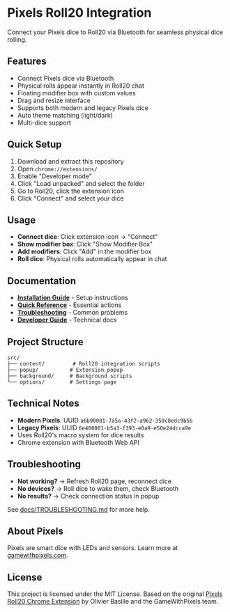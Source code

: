 # Pixels Roll20 Integration

Connect your Pixels dice to Roll20 via Bluetooth for seamless physical dice rolling.

## Features

- Connect Pixels dice via Bluetooth
- Physical rolls appear instantly in Roll20 chat  
- Floating modifier box with custom values
- Drag and resize interface
- Supports both modern and legacy Pixels dice
- Auto theme matching (light/dark)
- Multi-dice support

## Quick Setup

1. Download and extract this repository
2. Open `chrome://extensions/`
3. Enable "Developer mode" 
4. Click "Load unpacked" and select the folder
5. Go to Roll20, click the extension icon
6. Click "Connect" and select your dice

## Usage

- **Connect dice**: Click extension icon → "Connect"
- **Show modifier box**: Click "Show Modifier Box" 
- **Add modifiers**: Click "Add" in the modifier box
- **Roll dice**: Physical rolls automatically appear in chat

## Documentation

- **[Installation Guide](docs/INSTALLATION.md)** - Setup instructions
- **[Quick Reference](docs/QUICK_REFERENCE.md)** - Essential actions
- **[Troubleshooting](docs/TROUBLESHOOTING.md)** - Common problems
- **[Developer Guide](docs/DEVELOPER_GUIDE.md)** - Technical docs

## Project Structure

```
src/
├── content/         # Roll20 integration scripts
├── popup/          # Extension popup
├── background/     # Background scripts
└── options/        # Settings page
```

## Technical Notes

- **Modern Pixels**: UUID `a6b90001-7a5a-43f2-a962-350c8edc9b5b`
- **Legacy Pixels**: UUID `6e400001-b5a3-f393-e0a9-e50e24dcca9e`
- Uses Roll20's macro system for dice results
- Chrome extension with Bluetooth Web API

## Troubleshooting

- **Not working?** → Refresh Roll20 page, reconnect dice
- **No devices?** → Roll dice to wake them, check Bluetooth
- **No results?** → Check connection status in popup

See [docs/TROUBLESHOOTING.md](docs/TROUBLESHOOTING.md) for more help.

## About Pixels

Pixels are smart dice with LEDs and sensors. Learn more at [gamewithpixels.com](https://gamewithpixels.com/).

## License

This project is licensed under the MIT License. Based on the original [Pixels Roll20 Chrome Extension](https://github.com/GameWithPixels/PixelsRoll20ChromeExtension) by Olivier Basille and the GameWithPixels team.
